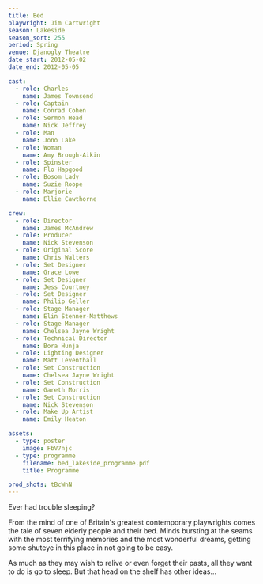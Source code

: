 ```yaml
---
title: Bed
playwright: Jim Cartwright
season: Lakeside
season_sort: 255
period: Spring
venue: Djanogly Theatre
date_start: 2012-05-02
date_end: 2012-05-05

cast:
  - role: Charles
    name: James Townsend
  - role: Captain
    name: Conrad Cohen
  - role: Sermon Head
    name: Nick Jeffrey
  - role: Man
    name: Jono Lake
  - role: Woman
    name: Amy Brough-Aikin
  - role: Spinster
    name: Flo Hapgood
  - role: Bosom Lady
    name: Suzie Roope
  - role: Marjorie
    name: Ellie Cawthorne

crew:
  - role: Director
    name: James McAndrew
  - role: Producer
    name: Nick Stevenson
  - role: Original Score
    name: Chris Walters
  - role: Set Designer
    name: Grace Lowe
  - role: Set Designer
    name: Jess Courtney
  - role: Set Designer
    name: Philip Geller
  - role: Stage Manager
    name: Elin Stenner-Matthews
  - role: Stage Manager
    name: Chelsea Jayne Wright
  - role: Technical Director
    name: Bora Hunja
  - role: Lighting Designer
    name: Matt Leventhall
  - role: Set Construction
    name: Chelsea Jayne Wright
  - role: Set Construction
    name: Gareth Morris
  - role: Set Construction
    name: Nick Stevenson
  - role: Make Up Artist
    name: Emily Heaton

assets:
  - type: poster
    image: FbV7njc
  - type: programme
    filename: bed_lakeside_programme.pdf
    title: Programme

prod_shots: tBcWnN
---
```


Ever had trouble sleeping?

From the mind of one of Britain's greatest contemporary playwrights comes the tale of seven elderly people and their bed. Minds bursting at the seams with the most terrifying memories and the most wonderful dreams, getting some shuteye in this place in not going to be easy.

As much as they may wish to relive or even forget their pasts, all they want to do is go to sleep. But that head on the shelf has other ideas...

